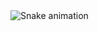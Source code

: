<img src="https://raw.githubusercontent.com/xyxmota/xyxmota/output/snake.svg" alt="Snake animation" />

###
